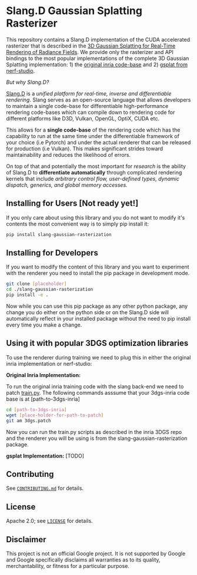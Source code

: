 # Slang.D Gaussian Splatting Rasterizer

This repository contains a Slang.D implementation of the CUDA accelerated rasterizer that is described in the [3D Gaussian Splatting for Real-Time Rendering of Radiance Fields](https://repo-sam.inria.fr/fungraph/3d-gaussian-splatting/). We provide only the rasterizer and API bindings to the most popular implementations of the complete 3D Gaussian Splatting implementation: 1) the [original inria code-base](https://github.com/graphdeco-inria/gaussian-splatting) and 2) [gsplat from nerf-studio](https://github.com/nerfstudio-project/gsplat). 

*But why Slang.D?*

[Slang.D](https://developer.nvidia.com/blog/differentiable-slang-a-shading-language-for-renderers-that-learn/) is a *unified platform for real-time, inverse and differentiable rendering*. Slang serves as an open-source language that allows developers to maintain a single code-base for differentiable high-performance rendering code-bases which can compile down to rendering code for different platforms like D3D, Vulkan, OpenGL, OptiX, CUDA etc.

This allows for a **single code-base** of the rendering code which has the capability to run at the same time under the differentiable framework of your choice (i.e Pytorch) and under the actual renderer that can be released for production (i.e Vulkan). This makes significant strides toward maintainability and reduces the likelihood of errors.

On top of that and potentially the most important for *research* is the ability of Slang.D to **differentiate automatically** through complicated rendering kernels that include *arbitrary control flow, user-defined types, dynamic dispatch, generics, and global memory accesses.*



## Installing for Users [Not ready yet!]

If you only care about using this library and you do not want to modify it's contents the most convenient way is to simply pip install it:

```bash
pip install slang-gaussian-rasterization
```

## Installing for Developers

If you want to modify the content of this library and you want to experiment with the renderer you need to install the pip package in development mode.

```bash
git clone [placeholder]
cd ./slang-gaussian-rasterization
pip install -e .
```

Now while you can use this pip package as any other python package, any change you do either on the python side or on the Slang.D side will automatically reflect in your installed package without the need to pip install every time you make a change.

## Using it with popular 3DGS optimization libraries

To use the renderer during training we need to plug this in either the original inria implementation or nerf-studio:

**Original Inria Implementation:** 

To run the original inria training code with the slang back-end we need to patch [train.py](https://github.com/graphdeco-inria/gaussian-splatting/blob/main/train.py). The following commands asssume that your 3dgs-inria code base is at [path-to-3dgs-inria]

```bash
cd [path-to-3dgs-inria]
wget [place-holder-for-path-to-patch]
git am 3dgs.patch
```

Now you can run the train.py scripts as described in the inria 3DGS repo and the renderer you will be using is from the slang-gaussian-rasterization package.

**gsplat Implementation:** 
[TODO]

## Contributing

See [`CONTRIBUTING.md`](CONTRIBUTING.md) for details.

## License

Apache 2.0; see [`LICENSE`](LICENSE) for details.

## Disclaimer

This project is not an official Google project. It is not supported by
Google and Google specifically disclaims all warranties as to its quality,
merchantability, or fitness for a particular purpose.


